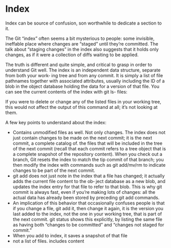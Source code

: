 # Index

Index can be source of confusion, son worthwhile to dedicate a section to it.&#x20;



The Git “index” often seems a bit mysterious to people: some invisible, ineffable place where changes are “staged” until they’re committed. The talk about “staging changes” in the index also suggests that it holds only changes, as if it were a collection of diffs waiting to be applied.



The truth is different and quite simple, and critical to grasp in order to understand Git well. The index is an independent data structure, separate from both your work‐ ing tree and from any commit. It is simply a list of file pathnames together with associated attributes, usually including the ID of a blob in the object database holding the data for a version of that file. You can see the current contents of the index with git ls- files:



If you were to delete or change any of the listed files in your working tree, this would not affect the output of this command at all; it’s not looking at them.





A few key points to understand about the index:

* Contains unmodified files as well. Not only changes. The index does not just contain changes to be made on the next commit; it is the next commit, a complete catalog of. the files that will be included in the tree of the next commit (recall that each commit refers to a tree object that is a complete snapshot of the repository content). When you check out a branch, Git resets the index to match the tip commit of that branch; you then modify the index with commands such as git add/mv/rm to indicate changes to be part of the next commit.
* git add does not just note in the index that a file has changed; it actually adds the current file content to the ob‐ ject database as a new blob, and updates the index entry for that file to refer to that blob. This is why git commit is always fast, even if you’re making lots of changes: all the actual data has already been stored by preceding git add commands.
* An implication of this behavior that occasionally confuses people is that if you change a file, git add it, then change it again, it is the version you last added to the index, not the one in your working tree, that is part of the next commit. git status shows this explicitly, by listing the same file as having both “changes to be committed” and “changes not staged for commit.”
* When you add to index, it saves a snapshot of that file
* not a list of files. includes content
